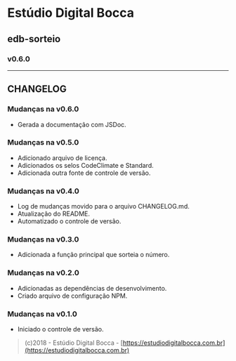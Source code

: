 # Estúdio Digital Bocca

## edb-sorteio

### v0.6.0

---

## CHANGELOG

### Mudanças na v0.6.0

- Gerada a documentação com JSDoc.

### Mudanças na v0.5.0

- Adicionado arquivo de licença.
- Adicionados os selos CodeClimate e Standard.
- Adicionada outra fonte de controle de versão.

### Mudanças na v0.4.0

- Log de mudanças movido para o arquivo CHANGELOG.md.
- Atualização do README.
- Automatizado o controle de versão.

### Mudanças na v0.3.0

- Adicionada a função principal que sorteia o número.

### Mudanças na v0.2.0

- Adicionadas as dependências de desenvolvimento.
- Criado arquivo de configuração NPM.

### Mudanças na v0.1.0

- Iniciado o controle de versão.

> (c)2018 - Estúdio Digital Bocca - [https://estudiodigitalbocca.com.br](https://estudiodigitalbocca.com.br)
